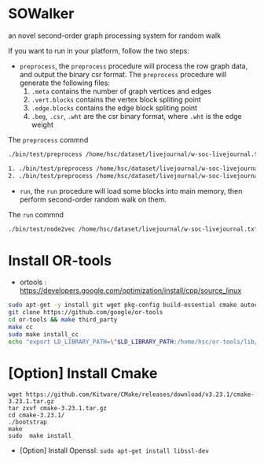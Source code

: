 # SOWalker
an novel second-order graph processing system for random walk

If you want to run in your platform, follow the two steps:
- `preprocess`, the `preprocess` procedure will process the row graph data, and output the binary csr format. The `preprocess` procedure will generate the following files:
    1. `.meta` contains the number of graph vertices and edges
    2. `.vert.blocks` contains the vertex block spliting point
    3. `.edge.blocks` contains the edge block spliting point
    4. `.beg`, `.csr`, `.wht` are the csr binary format, where `.wht` is the edge weight

The `preprocess` commnd
```bash
./bin/test/preprocess /home/hsc/dataset/livejournal/w-soc-livejournal.txt [sorted]

1. ./bin/test/preprocess /home/hsc/dataset/livejournal/w-soc-livejournal.txt
2. ./bin/test/preprocess /home/hsc/dataset/livejournal/w-soc-livejournal.txt sorted
```
- `run`, the `run` procedure will load some blocks into main memory, then perform second-order random walk on them.

The `run` commnd
```bash
./bin/test/node2vec /home/hsc/dataset/livejournal/w-soc-livejournal.txt sample reject length 20 walkpersource 1
```

# Install OR-tools

- ortools : https://developers.google.com/optimization/install/cpp/source_linux

```bash
sudo apt-get -y install git wget pkg-config build-essential cmake autoconf libtool zlib1g-dev lsb-release
git clone https://github.com/google/or-tools
cd or-tools && make third_party
make cc
sudo make install_cc
echo "export LD_LIBRARY_PATH=\"$LD_LIBRARY_PATH:/home/hsc/or-tools/lib/\"" >> .bashrc
```

# [Option] Install Cmake

```
wget https://github.com/Kitware/CMake/releases/download/v3.23.1/cmake-3.23.1.tar.gz
tar zxvf cmake-3.23.1.tar.gz
cd cmake-3.23.1/
./bootstrap
make      
sudo  make install
```

- [Option] Install Openssl: `sudo apt-get install libssl-dev`